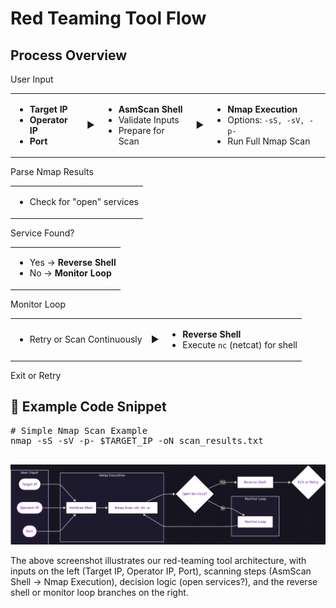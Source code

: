 
</head>
<body>

<h1>Red Teaming Tool Flow</h1>
    <h2>Process Overview</h2>

<div class="section-header">User Input</div>
    <table>
        <tr>
            <td>
                <ul>
                    <li><strong>Target IP</strong></li>
                    <li><strong>Operator IP</strong></li>
                    <li><strong>Port</strong></li>
                </ul>
            </td>
            <td class="arrow">▶</td>
            <td>
                <ul>
                    <li><strong>AsmScan Shell</strong></li>
                    <li>Validate Inputs</li>
                    <li>Prepare for Scan</li>
                </ul>
            </td>
            <td class="arrow">▶</td>
            <td>
                <ul>
                    <li><strong>Nmap Execution</strong></li>
                    <li>Options: <code>-sS, -sV, -p-</code></li>
                    <li>Run Full Nmap Scan</li>
                </ul>
            </td>
        </tr>
</table>

<div class="section-header">Parse Nmap Results</div>
    <table>
        <tr>
            <td colspan="5">
                <ul>
                    <li>Check for "open" services</li>
                </ul>
            </td>
        </tr>
    </table>

<div class="section-header">Service Found?</div>
    <table>
        <tr>
            <td>
                <ul>
                    <li>Yes → <strong>Reverse Shell</strong></li>
                    <li>No → <strong>Monitor Loop</strong></li>
                </ul>
            </td>
        </tr>
    </table>

 <div class="section-header">Monitor Loop</div>
    <table>
        <tr>
            <td>
                <ul>
                    <li>Retry or Scan Continuously</li>
                </ul>
            </td>
            <td class="arrow">▶</td>
            <td>
                <ul>
                    <li><strong>Reverse Shell</strong></li>
                    <li>Execute <code>nc</code> (netcat) for shell</li>
                </ul>
            </td>
        </tr>
    </table>

<div class="section-header">Exit or Retry</div>

<h2>🔧 Example Code Snippet</h2>
    <pre>
# Simple Nmap Scan Example
nmap -sS -sV -p- $TARGET_IP -oN scan_results.txt
    </pre>

</body>
</html>
<img
    src="Screenshot 2025-04-28 063837.png"
    alt="Workflow Screenshot showing flowchart steps"
    class="screenshot"
    width="800"
/>

  <p>
    The above screenshot illustrates our red-teaming tool architecture, with inputs on the left (Target IP, Operator IP, Port), 
    scanning steps (AsmScan Shell → Nmap Execution), decision logic (open services?), 
    and the reverse shell or monitor loop branches on the right. 
  </p>

</body>
</html>
